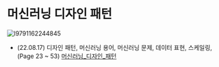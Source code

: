 # 머신러닝 디자인 패턴 
![l9791162244845](https://user-images.githubusercontent.com/110037747/185035389-3a9364bb-b990-41ee-bc9a-4b005162d634.jpg)

- (22.08.17) 디자인 패턴, 머신러닝 용어, 머신러닝 문제, 데이터 표현, 스케일링,  (Page 23 ~ 53) [머신러닝_디자인_패턴](https://github.com/karlbulee/ML/blob/main/MLOps/%EB%A8%B8%EC%8B%A0%EB%9F%AC%EB%8B%9D_%EB%94%94%EC%9E%90%EC%9D%B8_%ED%8C%A8%ED%84%B4.ipynb "머신러닝_디자인_패턴")
